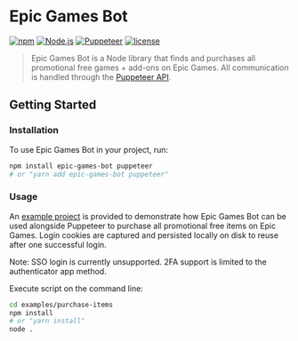 # Epic Games Bot

<!-- [START badges] -->
[![npm](https://img.shields.io/npm/v/epic-games-bot)](https://www.npmjs.com/package/epic-games-bot)
[![Node.js](https://img.shields.io/badge/environment-Node.js-brightgreen)](#)
[![Puppeteer](https://img.shields.io/badge/API-Puppeteer-brightgreen)](#)
[![license](https://img.shields.io/github/license/george-lim/epic-games-bot)](https://github.com/george-lim/epic-games-bot/blob/master/LICENSE)
<!-- [END badges] -->

> Epic Games Bot is a Node library that finds and purchases all promotional free games + add-ons on Epic Games. All communication is handled through the [Puppeteer API](https://github.com/puppeteer/puppeteer/blob/v2.1.1/docs/api.md).

<!-- [START getstarted] -->
## Getting Started

### Installation

To use Epic Games Bot in your project, run:

```bash
npm install epic-games-bot puppeteer
# or "yarn add epic-games-bot puppeteer"
```

### Usage

An [example project](https://github.com/george-lim/epic-games-bot/blob/master/examples/purchase-items) is provided to demonstrate how Epic Games Bot can be used alongside Puppeteer to purchase all promotional free items on Epic Games. Login cookies are captured and persisted locally on disk to reuse after one successful login.

Note: SSO login is currently unsupported. 2FA support is limited to the authenticator app method.

Execute script on the command line:
```bash
cd examples/purchase-items
npm install
# or "yarn install"
node .
```
<!-- [END getstarted] -->
